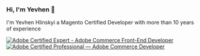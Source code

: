 ### Hi, I'm Yevhen 👋

I'm Yevhen Hlinskyi a Magento Certified Developer with more than 10 years of experience

[![Adobe Certified Expert - Adobe Commerce Front-End Developer](https://github.com/glevhen/glevhen/assets/16398798/13cbd2d9-ae42-49ba-936a-2ee0ead3b5e1)](https://www.credly.com/badges/8194a152-3c82-4772-9b3f-acb89f90d551/public_url)
[![Adobe Certified Professional — Adobe Commerce Developer](https://github.com/glevhen/glevhen/assets/16398798/21c89d1d-d364-4a63-a519-729f3fe043fb)](https://www.credly.com/badges/fab722d9-0604-4eaf-8ec0-5af6d4bbbd80/public_url)
